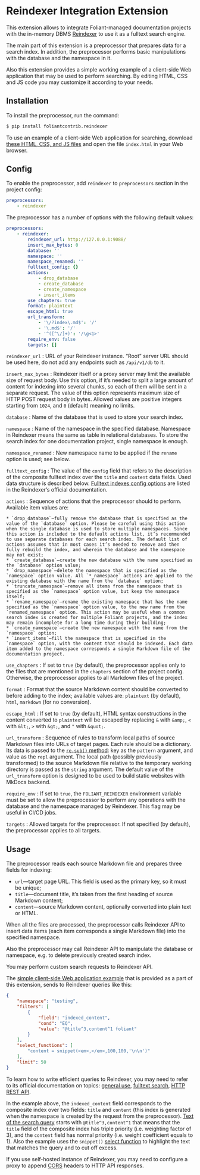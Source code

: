 # Reindexer Integration Extension

This extension allows to integrate Foliant-managed documentation projects with the in-memory DBMS [Reindexer](https://github.com/Restream/reindexer/) to use it as a fulltext search engine.

The main part of this extension is a preprocessor that prepares data for a search index. In addition, the preprocessor performs basic manipulations with the database and the namespace in it.

Also this extension provides a simple working example of a client-side Web application that may be used to perform searching. By editing HTML, CSS and JS code you may customize it according to your needs.

## Installation

To install the preprocessor, run the command:

```bash
$ pip install foliantcontrib.reindexer
```

To use an example of a client-side Web application for searching, download [these HTML, CSS, and JS files](https://github.com/foliant-docs/foliantcontrib.reindexer/tree/master/webapp_example/) and open the file `index.html` in your Web browser.

## Config

To enable the preprocessor, add `reindexer` to `preprocessors` section in the project config:

```yaml
preprocessors:
    - reindexer
```

The preprocessor has a number of options with the following default values:

```yaml
preprocessors:
    - reindexer:
        reindexer_url: http://127.0.0.1:9088/
        insert_max_bytes: 0
        database: ''
        namespace: ''
        namespace_renamed: ''
        fulltext_config: {}
        actions:
            - drop_database
            - create_database
            - create_namespace
            - insert_items
        use_chapters: true
        format: plaintext
        escape_html: true
        url_transform:
            - '\/?index\.md$': '/'
            - '\.md$': '/'
            - '^([^\/]+)': '/\g<1>'
        require_env: false
        targets: []
```

`reindexer_url`
:   URL of your Reindexer instance. “Root” server URL should be used here, do not add any endpoints such as `/api/v1/db` to it.

`insert_max_bytes`
:   Reindexer itself or a proxy server may limit the available size of request body. Use this option, if it’s needed to split a large amount of content for indexing into several chunks, so each of them will be sent in a separate request. The value of this option represents maximum size of HTTP POST request body in bytes. Allowed values are positive integers starting from `1024`, and `0` (default) meaning no limits.

`database`
:   Name of the database that is used to store your search index.

`namespace`
:   Name of the namespace in the specified database. Namespace in Reindexer means the same as table in relational databases. To store the search index for one documentation project, single namespace is enough.

`namespace_renamed`
:   New namespace name to be applied if the `rename` option is used; see below.

`fulltext_config`
:   The value of the `config` field that refers to the description of the composite fulltext index over the `title` and `content` data fields. Used data structure is described below. [Fulltext indexes config options](https://github.com/Restream/reindexer/blob/master/cpp_src/server/contrib/server.md#fulltextconfig) are listed in the Reindexer’s official documentation.

`actions`
:   Sequence of actions that the preprocessor should to perform. Available item values are:

    * `drop_database`—fully remove the database that is specified as the value of the `database` option. Please be careful using this action when the single database is used to store multiple namespaces. Since this action is included to the default actions list, it’s recommended to use separate databases for each search index. The default list of actions assumes that in most cases it’s needed to remove and then fully rebuild the index, and wherein the database and the namespace may not exist;
    * `create_database`—create the new database with the name specified as the `database` option value;
    * `drop_namespace`—delete the namespace that is specified as the `namespace` option value. All `*_namespace` actions are applied to the existing database with the name from the `database` option;
    * `truncate_namespace`—remove all items from the namespace that is specified as the `namespace` option value, but keep the namespace itself;
    * `rename_namespace`—rename the existing namespace that has the name specified as the `namespace` option value, to the new name from the `renamed_namespace` option. This action may be useful when a common search index is created for multiple Foliant projects, and the index may remain incomplete for a long time during their building;
    * `create_namespace`—create the new namespace with the name from the `namespace` option;
    * `insert_items`—fill the namespace that is specified in the `namespace` option, with the content that should be indexed. Each data item added to the namespace corresponds a single Markdown file of the documentation project.

`use_chapters`
:   If set to `true` (by default), the preprocessor applies only to the files that are mentioned in the `chapters` section of the project config. Otherwise, the preprocessor applies to all Markdown files of the project.

`format`
:   Format that the source Markdown content should be converted to before adding to the index; available values are: `plaintext` (by default), `html`, `markdown` (for no conversion).

`escape_html`
:   If set to `true` (by default), HTML syntax constructions in the content converted to `plaintext` will be escaped by replacing `&` with `&amp;`, `<` with `&lt;`, `>` with `&gt;`, and `"` with `&quot;`.

`url_transform`
:   Sequence of rules to transform local paths of source Markdown files into URLs of target pages. Each rule should be a dictionary. Its data is passed to the [`re.sub()` method](https://docs.python.org/3/library/re.html#re.sub): key as the `pattern` argument, and value as the `repl` argument. The local path (possibly previously transformed) to the source Markdown file relative to the temporary working directory is passed as the `string` argument. The default value of the `url_transform` option is designed to be used to build static websites with MkDocs backend.

`require_env`
:   If set to `true`, the `FOLIANT_REINDEXER` environment variable must be set to allow the preprocessor to perform any operations with the database and the namespace managed by Reindexer. This flag may be useful in CI/CD jobs.

`targets`
:   Allowed targets for the preprocessor. If not specified (by default), the preprocessor applies to all targets.

## Usage

The preprocessor reads each source Markdown file and prepares three fields for indexing:

* `url`—target page URL. This field is used as the primary key, so it must be unique;
* `title`—document title, it’s taken from the first heading of source Markdown content;
* `content`—source Markdown content, optionally converted into plain text or HTML.

When all the files are processed, the preprocessor calls Reindexer API to insert data items (each item corresponds a single Markdown file) into the specified namespace.

Also the preprocessor may call Reindexer API to manipulate the database or namespace, e.g. to delete previously created search index.

You may perform custom search requests to Reindexer API.

The [simple client-side Web application example](https://github.com/foliant-docs/foliantcontrib.reindexer/tree/master/webapp_example/) that is provided as a part of this extension, sends to Reindexer queries like this:

```json
{
    "namespace": "testing",
    "filters": [
        {
            "field": "indexed_content",
            "cond": "EQ",
            "value": "@title^3,content^1 foliant"
        }
    ],
    "select_functions": [
        "content = snippet(<em>,</em>,100,100,'\n\n')"
    ],
    "limit": 50
}

```

To learn how to write efficient queries to Reindexer, you may need to refer to its official documentation on topics: [general use](https://github.com/Restream/reindexer/blob/master/readme.md), [fulltext search](https://github.com/Restream/reindexer/blob/master/fulltext.md), [HTTP REST API](https://github.com/Restream/reindexer/blob/master/cpp_src/server/contrib/server.md).

In the example above, the `indexed_content` field corresponds to the composite index over two fields: `title` and `content` (this index is generated when the namespace is created by the request from the preprocessor). [Text of the search query](https://github.com/Restream/reindexer/blob/master/fulltext.md#text-query-format) starts with `@title^3,content^1` that means that the `title` field of the composite index has triple priority (i.e. weighting factor of 3), and the `content` field has normal priority (i.e. weight coefficient equals to 1). Also the example uses the `snippet()` [select function](https://github.com/Restream/reindexer/blob/master/fulltext.md#using-select-fucntions) to highlight the text that matches the query and to cut off excess.

If you use self-hosted instance of Reindexer, you may need to configure a proxy to append [CORS](https://developer.mozilla.org/en-US/docs/Web/HTTP/CORS) headers to HTTP API responses.
